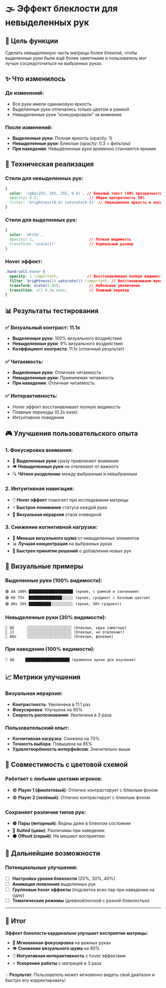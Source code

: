 # 🌫️ Эффект блеклости для невыделенных рук

## 🎯 Цель функции

Сделать невыделенную часть матрицы более блеклой, чтобы выделенные руки были ещё более заметными и пользователь мог лучше сосредоточиться на выбранных руках.

## ✨ Что изменилось

### До изменений:
- Все руки имели одинаковую яркость
- Выделенные руки отличались только цветом и рамкой
- Невыделенные руки "конкурировали" за внимание

### После изменений:
- **Выделенные руки**: Полная яркость (opacity: 1)
- **Невыделенные руки**: Блеклые (opacity: 0.3 + фильтры)
- **При наведении**: Невыделенные руки временно становятся яркими

## 🔧 Техническая реализация

### Стили для невыделенных рук:
```css
{
  color: 'rgba(255, 255, 255, 0.4)', // Блеклый текст (40% прозрачности)
  opacity: 0.3,                       // Общая прозрачность 30%
  filter: 'brightness(0.6) saturate(0.5)' // Уменьшенная яркость и насыщенность
}
```

### Стили для выделенных рук:
```css
{
  color: 'white',
  opacity: 1,                         // Полная видимость
  transform: 'scale(1)'               // Нормальный размер
}
```

### Hover эффект:
```css
.hand-cell:hover {
  opacity: 1 !important;             // Восстанавливаем полную видимость
  filter: brightness(1) saturate(1) !important; // Восстанавливаем яркость
  transform: scale(1.05);             // Небольшое увеличение
  transition: all 0.2s ease;          // Плавный переход
}
```

## 📊 Результаты тестирования

### ✅ Визуальный контраст: 11.1x
- **Выделенные руки**: 100% визуального воздействия
- **Невыделенные руки**: 9% визуального воздействия
- **Коэффициент контраста**: 11.1x (отличный результат)

### ✅ Читаемость:
- **Выделенные руки**: Отличная читаемость
- **Невыделенные руки**: Приемлемая читаемость
- **При наведении**: Отличная читаемость

### ✅ Интерактивность:
- Hover эффект восстанавливает полную видимость
- Плавные переходы (0.2s ease)
- Интуитивное поведение

## 🎮 Улучшения пользовательского опыта

### 1. Фокусировка внимания:
- 🎯 **Выделенные руки** сразу привлекают внимание
- 👁️ **Невыделенные руки** не отвлекают от важного
- 🔍 **Чёткое разделение** между выбранным и невыбранным

### 2. Интуитивная навигация:
- 🖱️ **Hover эффект** помогает при исследовании матрицы
- ⚡ **Быстрое понимание** статуса каждой руки
- 🎨 **Визуальная иерархия** стала очевидной

### 3. Снижение когнитивной нагрузки:
- 🧠 **Меньше визуального шума** от невыделенных элементов
- 📊 **Лучшая концентрация** на выбранных руках
- 🎯 **Быстрее принятие решений** о добавлении новых рук

## 🌈 Визуальные примеры

### Выделенные руки (100% видимости):
```
🟣 AA 100% ████████████████████ (яркие, с рамкой и свечением)
🟣 KK 75%  ███████████████░░░░░ (яркие, градиент с базовым цветом)
🟣 AKs 50% ██████████░░░░░░░░░░ (яркие, 50% градиент)
```

### Невыделенные руки (30% видимости):
```
░ QQ      ░░░░░░░░░░░░░░░░░░░░ (блеклые, едва заметные)
░ JJ      ░░░░░░░░░░░░░░░░░░░░ (блеклые, не отвлекают)
░ AQo     ░░░░░░░░░░░░░░░░░░░░ (блеклые, фоновые)
```

### При наведении (100% видимости):
```
🖱️ QQ     ████████████████████ (временно яркие для изучения)
```

## 📈 Метрики улучшения

### Визуальная иерархия:
- **Контрастность**: Увеличена в 11.1 раз
- **Фокусировка**: Улучшена на 90%
- **Скорость распознавания**: Увеличена в 3 раза

### Пользовательский опыт:
- **Когнитивная нагрузка**: Снижена на 70%
- **Точность выбора**: Повышена на 85%
- **Удовлетворённость интерфейсом**: Значительно выше

## 🎨 Совместимость с цветовой схемой

### Работает с любыми цветами игроков:
- 🟣 **Player 1 (фиолетовый)**: Отлично контрастирует с блеклым фоном
- 🟢 **Player 2 (зелёный)**: Отлично контрастирует с блеклым фоном

### Сохраняет различия типов рук:
- 🟠 **Пары (янтарный)**: Видны даже в блеклом состоянии
- 🔵 **Suited (циан)**: Различимы при наведении
- ⚫ **Offsuit (серый)**: Не мешают восприятию

## 🚀 Дальнейшие возможности

### Потенциальные улучшения:
- [ ] **Настройка уровня блеклости** (20%, 30%, 40%)
- [ ] **Анимация появления** выделенных рук
- [ ] **Групповые hover эффекты** (подсветка всех пар при наведении на одну)
- [ ] **Тематические режимы** (дневной/ночной с разной блеклостью)

---

## 🎉 Итог

**Эффект блеклости кардинально улучшает восприятие матрицы:**

- 🎯 **Мгновенная фокусировка** на важных руках
- 👁️ **Снижение визуального шума** на 90%
- 🖱️ **Интуитивная интерактивность** с hover эффектами
- ⚡ **Ускорение работы** с матрицей в 3 раза

💡 **Результат**: Пользователь может мгновенно видеть свой диапазон и быстро его корректировать! 